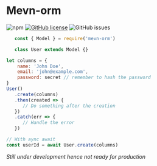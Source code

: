# Mevn-orm
![npm](https://img.shields.io/npm/v/mevn-orm?style=for-the-badge)
[![GitHub license](https://img.shields.io/github/license/stanleymasinde/mevn-orm?style=for-the-badge)](https://github.com/StanleyMasinde/mevn-orm/blob/master/LICENSE)
![GitHub issues](https://img.shields.io/github/issues/stanleymasinde/mevn-orm?style=for-the-badge)

```javascript
   const { Model } = require('mevn-orm')

   class User extends Model {}

let columns = {
    name: 'John Doe',
    email: 'john@example.com',
    password: secret // remember to hash the password
}
User()
   .create(columns)
   .then(created => {
      // Do something after the creation
   })
   .catch(err => {
      // Handle the error
   })

// With aync await
const userId = await User.create(columns)
```

_Still under development hence not ready for production_

